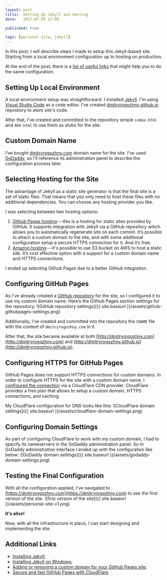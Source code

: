 ```yaml
---
layout: post
title:  Setting Up Jekyll and Hosting
date:   2017-07-05 12:00

published: true

tags: [personal site, jekyll]
---
```


In this post, I will describe steps I made to setup this Jekyll-based site. Starting from a local environment configuration up to hosting on production.

At the end of the post, there is a [list of useful links](#additional-links) that might help you to do the same configuration.

## Setting Up Local Environment
A local environment setup was straightforward. I installed [Jekyll](https://jekyllrb.com/docs/installation/). I'm using [Visual Studio Code](https://code.visualstudio.com/) as a code editor. I've created [dmitryrogozhny.github.io](https://github.com/dmitryrogozhny/dmitryrogozhny.github.io) repository to store site's code.

After that, I've created and committed to the repository simple `index.html` and `404.html` to use them as stubs for the site. 

## Custom Domain Name
I’ve bought [dmitryrogozhny.com](https://dmitryrogozhny.com) domain name for the site. I’ve used [GoDaddy]( https://godaddy.com/), so I’ll reference its administration panel to describe the configuration process later.

## Selecting Hosting for the Site
The advantage of Jekyll as a static site generator is that the final site is a set of static files. That means that you only need to host these files with no additional dependencies. You can choose any hosting provider you like.

I was selecting between two hosting options:
1.	[Github Pages hosting](https://pages.github.com/)---this is a hosting for static sites provided by GitHub. It supports integration with Jekyll via a GitHub repository which allows you to automatically regenerate site on each commit. It’s possible to attach a custom domain to the site, and with some additional configuration setup a secure HTTPS connection for it. And it’s free.
2.	[Amazon hosting](https://aws.amazon.com/websites/)---it's possible to use S3 bucket on AWS to host a static site. It’s cost effective option with a support for a custom domain name and HTTPS connections.

I ended up selecting Github Pages due to a better GitHub integration.

## Configuring GitHub Pages
As I've already created a [GitHub repository]( https://github.com/dmitryrogozhny/dmitryrogozhny.github.io) for the site, so I configured it to use my custom domain name. Here’s the GitHub Pages section settings for the repository:
![GitHub repository settings]({{ site.baseurl }}/assets/github-githubpages-settings.png)

Additionally, I've created and committed into the repository the `CNAME` file with the content of `dmitryrogozhny.com` in it.

After that, the site became available at both [http://dmitryrogozhny.com](http://dmitryrogozhny.com) and [http://dmitryrogozhny.github.io](http://dmitryrogozhny.github.io).

## Configuring HTTPS for GitHub Pages
GitHub Pages does not support HTTPS connections for custom domains. In order to configure HTTPS for the site with a custom domain name, I [configured the connection](https://blog.cloudflare.com/secure-and-fast-github-pages-with-cloudflare/) via a CloudFlare CDN provider. CloudFlare provides a free plan that allows to setup a custom domain, HTTPS connections, and caching.

My CloudFlare configuration for DNS looks like this:
![CloudFlare domain settings]({{ site.baseurl }}/assets/cloudflare-domain-settings.png)

## Configuring Domain Settings
As part of configuring CloudFlare to work with my custom domain, I had to specify its nameservers in the GoDaddy administration panel. So in GoDaddy administration interface I ended up with the configuration like below:
![GoDaddy domain settings]({{ site.baseurl }}/assets/godaddy-domain-settings.png)

## Testing the Final Configuration
With all the configuration applied, I've navigated to [https://dmitryrogozhny.com](https://dmitryrogozhny.com) to see the first version of the site.
![first version of the site]({{ site.baseurl }}/assets/personal-site-v1.png)

**It's alive!**

Now, with all the infrastructure in place, I can start designing and implementing the site.

## Additional Links <a href="#" name="additional-links"></a>
- [Installing Jekyll](https://jekyllrb.com/docs/installation/);
- [Installing Jekyll on Windows](https://jekyllrb.com/docs/windows/);
- [Adding or removing a custom domain for your GitHub Pages site](https://help.github.com/articles/adding-or-removing-a-custom-domain-for-your-github-pages-site/);
- [Secure and fast GitHub Pages with CloudFlare](https://blog.cloudflare.com/secure-and-fast-github-pages-with-cloudflare/).
